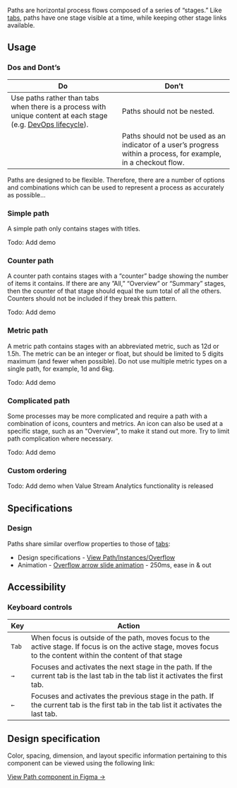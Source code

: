 
Paths are horizontal process flows composed of a series of “stages.” Like [tabs](https://design.gitlab.com/components/tabs), paths have one stage visible at a time, while keeping other stage links available.

## Usage
 
### Dos and Dont’s

| Do | Don’t |
|-----------------------|------------------------|
| Use paths rather than tabs when there is a process with unique content at each stage (e.g. [DevOps lifecycle](https://about.gitlab.com/stages-devops-lifecycle/)). | Paths should not be nested. |
|  | Paths should not be used as an indicator of a user’s progress within a process, for example, in a checkout flow. |

Paths are designed to be flexible. Therefore, there are a number of options and combinations which can be used to represent a process as accurately as possible...

### Simple path

A simple path only contains stages with titles. 

Todo: Add demo

### Counter path

A counter path contains stages with a “counter” badge showing the number of items it contains. If there are any ”All,” “Overview” or “Summary” stages, then the counter of that stage should equal the sum total of all the others. Counters should not be included if they break this pattern.

Todo: Add demo

### Metric path

A metric path contains stages with an abbreviated metric, such as 12d or 1.5h. The metric can be an integer or float, but should be limited to 5 digits maximum (and fewer when possible). Do not use multiple metric types on a single path, for example, 1d and 6kg. 

Todo: Add demo

### Complicated path

Some processes may be more complicated and require a path with a combination of icons, counters and metrics. An icon can also be used at a specific stage, such as an "Overview", to make it stand out more. Try to limit path complication where necessary.

Todo: Add demo

### Custom ordering

Todo: Add demo when Value Stream Analytics functionality is released

## Specifications

### Design

Paths share similar overflow properties to those of [tabs](https://design.gitlab.com/components/tabs):
- Design specifications - [View Path/Instances/Overflow](https://www.figma.com/file/IPkJnV9JOR9pdywAE7coDn/Path?node-id=1%3A70)
- Animation - [Overflow arrow slide animation](https://www.figma.com/proto/IFjuIcRE3YiEdd1d2J7c6b/Value-Stream-Path-rough-exploration?node-id=4220%3A2&viewport=-948%2C-100%2C2.0932257175445557&scaling=min-zoom) - 250ms, ease in & out

## Accessibility

### Keyboard controls

| Key    | Action                                                                                                                                                                                                       |
|--------|--------------------------------------------------------------------------------------------------------------------------------------------------------------------------------------------------------------|
| `Tab`    | When focus is outside of the path, moves focus to the active stage. If focus is on the active stage, moves focus to the content within the content of that stage |
| `→`      | Focuses and activates the next stage in the path. If the current tab is the last tab in the tab list it activates the first tab. |
| `←`      | Focuses and activates the previous stage in the path. If the current tab is the first tab in the tab list it activates the last tab. |

## Design specification

Color, spacing, dimension, and layout specific information pertaining to this component can be viewed using the following link:

[View Path component in Figma →](https://www.figma.com/file/IPkJnV9JOR9pdywAE7coDn/Path?node-id=1%3A70)
